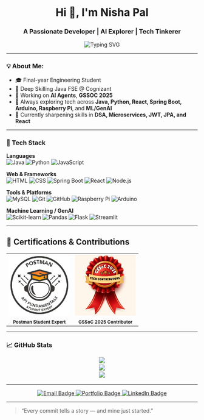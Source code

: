 <h1 align="center">Hi 👋, I'm Nisha Pal</h1>
<h3 align="center">A Passionate Developer | AI Explorer | Tech Tinkerer</h3>

<p align="center">
  <img src="https://readme-typing-svg.herokuapp.com?font=Fira+Code&weight=600&size=22&pause=1000&color=00BFFF&center=true&width=435&lines=Full-Stack+Java+Developer;GenAI+and+ML+Enthusiast;DIY+Electronics+%7C+Raspberry+Pi+%7C+Robotics;Project+Junkie+%7C+Hackathon;Always+learning%2C+always+building!" alt="Typing SVG" />
</p>

---

### 💡 About Me:
- 🎓 Final-year Engineering Student  
- 💼 Deep Skilling Java FSE @ Cognizant  
- 🧠 Working on **AI Agents**, **GSSOC 2025** 
- 🚀 Always exploring tech across **Java, Python, React, Spring Boot, Arduino, Raspberry Pi**, and **ML/GenAI**  
- 🔗 Currently sharpening skills in **DSA, Microservices, JWT, JPA, and React**

---

### 🚀 Tech Stack

**Languages**  
![Java](https://img.shields.io/badge/Java-ED8B00?style=flat&logo=java&logoColor=white)
![Python](https://img.shields.io/badge/Python-3776AB?style=flat&logo=python&logoColor=white)
![JavaScript](https://img.shields.io/badge/JavaScript-F7DF1E?style=flat&logo=javascript&logoColor=black)

**Web & Frameworks**  
![HTML](https://img.shields.io/badge/HTML5-E34F26?style=flat&logo=html5&logoColor=white)
![CSS](https://img.shields.io/badge/CSS3-1572B6?style=flat&logo=css3&logoColor=white)
![Spring Boot](https://img.shields.io/badge/Spring_Boot-6DB33F?style=flat&logo=spring-boot&logoColor=white)
![React](https://img.shields.io/badge/React-20232A?style=flat&logo=react&logoColor=61DAFB)
![Node.js](https://img.shields.io/badge/Node.js-339933?style=flat&logo=node-dot-js&logoColor=white)

**Tools & Platforms**  
![MySQL](https://img.shields.io/badge/MySQL-4479A1?style=flat&logo=mysql&logoColor=white)
![Git](https://img.shields.io/badge/Git-F05032?style=flat&logo=git&logoColor=white)
![GitHub](https://img.shields.io/badge/GitHub-100000?style=flat&logo=github&logoColor=white)
![Raspberry Pi](https://img.shields.io/badge/Raspberry%20Pi-C51A4A?style=flat&logo=raspberry-pi&logoColor=white)
![Arduino](https://img.shields.io/badge/Arduino-00979D?style=flat&logo=arduino&logoColor=white)

**Machine Learning / GenAI**  
![Scikit-learn](https://img.shields.io/badge/scikit--learn-F7931E?style=flat&logo=scikit-learn&logoColor=white)
![Pandas](https://img.shields.io/badge/Pandas-150458?style=flat&logo=pandas&logoColor=white)
![Flask](https://img.shields.io/badge/Flask-000000?style=flat&logo=flask&logoColor=white)
![Streamlit](https://img.shields.io/badge/Streamlit-FF4B4B?style=flat&logo=streamlit&logoColor=white)

---

## 🏅 Certifications & Contributions

<table>
  <tr>
    <td align="center">
      <img src="https://github.com/nisha-collab/nisha-collab/blob/main/Postman%20-%20Postman%20API%20Fundamentals%20Student%20Expert%20-%202025-08-04%20(1).png?raw=true" width="160"/><br/>
      <sub><b>Postman Student Expert</b></sub>
    </td>
    <td align="center">
      <img src="https://github.com/nisha-collab/nisha-collab/blob/main/Contributor's%20badge.jpg?raw=true" width="160"/><br/>
      <sub><b>GSSoC 2025 Contributor</b></sub>
    </td>
  </tr>
</table>



---

### 📈 GitHub Stats

<p align="center">
  <img src="https://github-readme-stats.vercel.app/api?username=nisha-collab&show_icons=true&theme=tokyonight" />
  <br/>
  <img src="https://github-readme-streak-stats.herokuapp.com/?user=nisha-collab&theme=tokyonight" />
  <br/>
  <img src="https://github-readme-stats.vercel.app/api/top-langs/?username=nisha-collab&layout=compact&theme=tokyonight" />
</p>

---


<p align="center">
  <a href="mailto:nishasingh.love2code@gmail.com">
    <img src="https://img.shields.io/badge/Email-D14836?style=for-the-badge&logo=gmail&logoColor=white" alt="Email Badge"/>
  </a>
  <a href="https://nisha-colab.vercel.app/" target="_blank">
    <img src="https://img.shields.io/badge/Portfolio-121212?style=for-the-badge&logo=vercel&logoColor=white" alt="Portfolio Badge"/>
  </a>
  <a href="https://www.linkedin.com/in/nisha-collab/" target="_blank">
    <img src="https://img.shields.io/badge/LinkedIn-0A66C2?style=for-the-badge&logo=linkedin&logoColor=white" alt="LinkedIn Badge"/>
  </a>
</p>

---

> “Every commit tells a story — and mine just started.”
